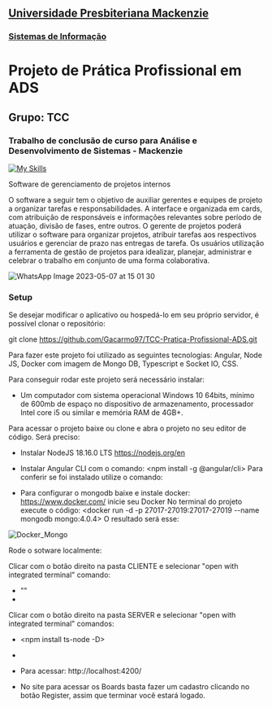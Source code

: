 <h2><a href= "https://www.mackenzie.br">Universidade Presbiteriana Mackenzie</a></h2>
<h3><a href= "https://www.mackenzie.br/graduacao/sao-paulo-higienopolis/sistemas-de-informacao">Sistemas de Informação</a></h3>

# Projeto de Prática Profissional em ADS
## Grupo: TCC
### Trabalho de conclusão de curso para Análise e Desenvolvimento de Sistemas - Mackenzie

[![My Skills](https://skillicons.dev/icons?i=js,html,css,java,mongodb)](https://skillicons.dev)

Software de gerenciamento de projetos internos 

O software a seguir tem o objetivo de auxiliar gerentes e equipes de projeto a organizar tarefas e responsabilidades. A interface e organizada em cards, com atribuição de responsáveis e informações relevantes sobre período de atuação, divisão de fases, entre outros. O gerente de projetos poderá utilizar o software para organizar projetos, atribuir tarefas aos respectivos usuários e gerenciar de prazo nas entregas de tarefa. Os usuários utilização a ferramenta de gestão de projetos para idealizar, planejar, administrar e celebrar o trabalho em conjunto de uma forma colaborativa. 

![WhatsApp Image 2023-05-07 at 15 01 30](https://user-images.githubusercontent.com/68711721/236701844-42ca6a0f-d415-4db2-8a3d-67aae19cc4a6.jpeg)

### Setup

Se desejar modificar o aplicativo ou hospedá-lo em seu próprio servidor, é possível clonar o repositório: 

git clone https://github.com/Gacarmo97/TCC-Pratica-Profissional-ADS.git

Para fazer este projeto foi utilizado as seguintes tecnologias:
Angular, Node JS, Docker com imagem de Mongo DB, Typescript e Socket IO, CSS.

Para conseguir rodar este projeto será necessário instalar:
- Um computador com sistema operacional Windows 10 64bits, mínimo de 600mb de espaço no dispositivo de armazenamento, processador Intel core i5 ou similar e memória RAM de 4GB+.

Para acessar o projeto baixe ou clone e abra o projeto no seu editor de código. 
Será preciso:
- Instalar NodeJS 18.16.0 LTS
https://nodejs.org/en

- Instalar Angular CLI com o comando: 
<npm install -g @angular/cli>
Para conferir se foi instalado utilize o comando:
*<ng version>*

- Para configurar o mongodb baixe e instale docker:
https://www.docker.com/
inicie seu Docker
No terminal do projeto execute o código:
<docker  run -d -p 27017-27019:27017-27019 --name mongodb mongo:4.0.4>
O resultado será esse:

![Docker_Mongo](https://github.com/Gacarmo97/TCC-Pratica-Profissional-ADS/assets/125417804/6030bf18-a39a-4732-a571-a31f4427a49a)

Rode o sotware localmente: 

Clicar com o botão direito na pasta CLIENTE e selecionar "open with integrated terminal"
comando: 
- "<npm install>"
- <npm start>

Clicar com o botão direito na pasta SERVER e selecionar "open with integrated terminal"
comandos: 
- <npm install ts-node -D>
- <npm start>

- Para acessar:
http://localhost:4200/

- No site para acessar os Boards basta fazer um cadastro clicando no botão Register, assim que terminar você estará logado.



